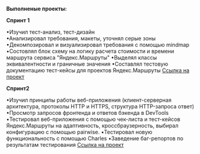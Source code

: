 **Выполненые проекты:**

**Спринт 1**

•Изучил тест-анализ, тест-дизайн<br>
•Анализировал требования, макеты, уточнял серые зоны
•Декомпозировал и визуализировал требования с помощью mindmap
•Состовлял блок схему на логику расчета стоимости и времени маршрута сервиса "Яндекс.Маршруты"
•Выделял классы эквивалентности и граничные значения
•Составлял тестовую документацию тест-кейсы для проектов Яндекс.Маршруты
[Ссылка на проект](https://docs.google.com/spreadsheets/d/1NeUJ14WFq1YXWjXjn3DEMvHp89AUG6n2bw_ZCe5Mz5k/edit#gid=1058266973)


**Спринт2**

•Изучил принципы работы веб-приложения (клиент-серверная архитектура, протоколы HTTP и HTTPS, структура HTTP-запроса ответ)
•Просмотр запросов фронтенда и ответов бэкенда в DevTools
•Тестировал веб-приложения с помощью чек-листа и тест-кейсов Яндекс.Маршруты на адаптивность, кроссбраузерность, выбирал конфигурацию с помощью pairwise. 
•Тестировал новую функциональность с помощью Charles
•Заведение баг-репортов по результатам тестирования
[Ссылка на проект](https://docs.google.com/spreadsheets/d/1CC45X7BmoMc7-vFV8mohzl2HbzJndpYUNHe51AtwTcc/edit#gid=899462569)


